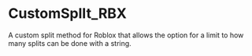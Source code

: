# CustomSplIt_RBX
A custom split method for Roblox that allows the option for a limit to how many splits can be done with a string.
